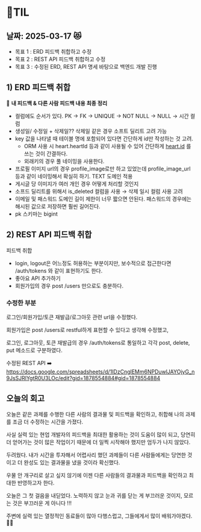 # 🧾TIL
## 날짜: 2025-03-17 😻

- 목표 1 : ERD 피드백 취합하고 수정 
- 목표 2 : REST API 피드백 취합하고 수정
- 목표 3 : 수정된 ERD, REST API 명세 바탕으로 백엔드 개발 진행 

## 1) ERD 피드백 취합
<aside>

💐 **내 피드백 & 다른 사람 피드백 내용 최종 정리**

- 컬럼에도 순서가 있다. PK → FK → UNIQUE → NOT NULL → NULL → 시간 컬럼
- 생성일/ 수정일 + 삭제일?? 삭제일 같은 경우 소프트 딜리트 고려 가능
- key 값을 나타낼 때 테이블 명에 포함되어 있다면 간단하게 id만 작성하는 것 고려.
    - ORM 사용 시 heart.heartId 등과 같이 사용될 수 있어 간단하게 [heart.id](http://heart.id) 를 쓰는 것이 간결하다.
    - 외래키의 경우 풀 네이밍을 사용한다.
- 프로필 이미지 url의 경우 profile_image로만 하고 있었는데 profile_image_url 등과 같이 네이밍해서 확실히 하기. TEXT 도메인 적용
- 게시글 당 이미지가 여러 개인 경우 어떻게 처리할 것인지
- 소프드 딜리트를 위해서 is_deleted 컬럼을 사용 → 삭제 일시 컬럼 사용 고려
- 이메일 및 패스워드 도메인 길이 제한이 너무 짧으면 안된다. 패스워드의 경우에는 해시된 값으로 저장하면 훨씬 길어진다.
- pk 스키마는 bigint
</aside>

## 2) REST API 피드백 취합
<aside>

피드백 취합

- login, logout은 어느정도 허용하는 부분이지만, 보수적으로 접근한다면 /auth/tokens 와 같이 표현하기도 한다.
- 좋아요 API 추가하기
- 회원가입의 경우 post /users 만으로도 충분하다.

</aside>

### 수정한 부분
로그인/회원가입/토큰 재발급/로그아웃 관련 url을 수정했다.

회원가입은 post /users로 restful하게 표현할 수 있다고 생각해 수정했고,

로그인, 로그아웃, 토큰 재발급의 경우 /auth/tokens로 통일하고 각각 post, delete, put 메소드로 구분하였다.

수정된 REST API ➡️  https://docs.google.com/spreadsheets/d/1IDzCnglEMm6NPDuwlJAYOjyG_n9JsSJRlYgtR0U3LOc/edit?gid=1878554884#gid=1878554884

## 오늘의 회고
오늘은 같은 과제를 수행한 다른 사람의 결과물 및 피드백을 확인하고, 취합해 나의 과제를 조금 더 수정하는 시간을 가졌다.

사실 실력 있는 현업 개발자의 피드백을 최대한 활용하는 것이 도움이 많이 되고, 당연히 더 얻어가는 것이 많은 작업이기 때문에 더 일찍 시작해야 했지만 엄두가 나지 않았다.

두려웠다. 내가 시간을 투자해서 어렵사리 했던 과제들이 다른 사람들에게는 당연한 것이고 더 완성도 있는 결과물을 냈을 것이라 확신했다.

우물 안 개구리로 살고 싶지 않기에 이젠 다른 사람들의 결과물과 피드백을 확인하고 최대한 반영하고자 한다.

오늘은 그 첫 걸음을 내딛었다. 노력하지 않고 눈과 귀를 닫는 게 부끄러운 것이지, 모르는 것은 부끄러운 게 아니다 !!!

주변에 실력 있는 열정적인 동료들이 많아 다행스럽고, 그들에게서 많이 배워가야겠다. 😵‍💫 
